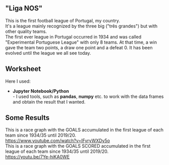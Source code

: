 ## "Liga NOS"

This is the first football league of Portugal, my country. <br>
It's a league mainly recognized by the three big ("três grandes") but with other quality teams. <br>
The first ever league in Portugal occurred in 1934 and was called "Experimental Portuguese League" with only 8 teams. At that time, a win gave the team two points, a draw one point and a defeat 0.
It has been evolved until the league we all see today.


## Worksheet

Here I used:

<ul>
<li><b>Jupyter Notebook/Python</b></li> - I used tools, such as <b>pandas</b>, <b>numpy</b> etc. to work with the data frames and obtain the result that I wanted.
</ul> 

## Some Results

This is a race graph with the GOALS accumulated in the first league of each team since 1934/35 until 2019/20.<br>
https://www.youtube.com/watch?v=lFyryWXDy5o
<br>
This is a race graph with the GOALS SCORED accumulated in the first league of each team since 1934/35 until 2019/20.<br>
https://youtu.be/7Ye-hiKA0WE

